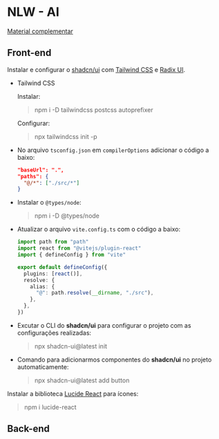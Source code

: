 # NLW - AI

[Material complementar](https://efficient-sloth-d85.notion.site/NLW-13-IA-dc54c0a8b5c04d8198cef71627852d73)

## Front-end

Instalar e configurar o [shadcn/ui](https://ui.shadcn.com) com [Tailwind CSS](https://tailwindcss.com) e [Radix UI](https://www.radix-ui.com).

- Tailwind CSS

  Instalar:

  > npm i -D tailwindcss postcss autoprefixer

  Configurar:

  > npx tailwindcss init -p

- No arquivo `tsconfig.json` em `compilerOptions` adicionar o código a baixo:

  ```json
  "baseUrl": ".",
  "paths": {
    "@/*": ["./src/*"]
  }
  ```

- Instalar o `@types/node`:

  > npm i -D @types/node

- Atualizar o arquivo `vite.config.ts` com o código a baixo:

  ```typescript
  import path from "path"
  import react from "@vitejs/plugin-react"
  import { defineConfig } from "vite"
  
  export default defineConfig({
    plugins: [react()],
    resolve: {
      alias: {
        "@": path.resolve(__dirname, "./src"),
      },
    },
  })
  ```

- Excutar o CLI do **shadcn/ui** para configurar o projeto com as configurações realizadas:

  > npx shadcn-ui@latest init

- Comando para adicionarmos componentes do **shadcn/ui** no projeto automaticamente:

  > npx shadcn-ui@latest add button

Instalar a biblioteca [Lucide React](https://lucide.dev) para ícones:

> npm i lucide-react

## Back-end
